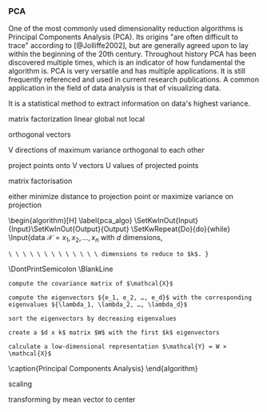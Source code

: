 ### PCA
One of the most commonly used dimensionality reduction algorithms is Principal Components Analysis (PCA).
Its origins "are often difficult to trace" according to [@Jolliffe2002], but are generally agreed upon to lay within the beginning of the 20th century.
Throughout history PCA has been discovered multiple times, which is an indicator of how fundamental the algorithm is.
PCA is very versatile and has multiple applications.
It is still frequently referenced and used in current research publications.
A common application in the field of data analysis is that of visualizing data.

<!--What PCA does-->
It is a statistical method to extract information on data's highest variance.

matrix factorization
linear
global not local
 
orthogonal vectors


V directions of maximum variance
orthogonal to each other

project points onto V vectors
U values of projected points

matrix factorisation


either minimize distance to projection point
or maximize variance on projection





\begin{algorithm}[H]
\label{pca_algo}
\SetKwInOut{Input}{Input}\SetKwInOut{Output}{Output}
\SetKwRepeat{Do}{do}{while}
\Input{data $\mathcal{X} = {x_1, x_2, …, x_n}$ with $d$ dimensions,

    \ \ \ \ \ \ \ \ \ \ \ \ \ dimensions to reduce to $k$. }
\DontPrintSemicolon
\BlankLine

    compute the covariance matrix of $\mathcal{X}$
    
    compute the eigenvectors ${e_1, e_2, …, e_d}$ with the corresponding eigenvalues ${\lambda_1, \lambda_2, …, \lambda_d}$
    
    sort the eigenvectors by decreasing eigenvalues
    
    create a $d x k$ matrix $W$ with the first $k$ eigenvectors

    calculate a low-dimensional representation $\mathcal{Y} = W × \mathcal{X}$

\caption{Principal Components Analysis}
\end{algorithm}

scaling 

transforming by mean vector to center





<!--supervised-->
<!--block-->
<!--2-3 Formeln-->
<!--bsp. der dimensionsreduktion-->

